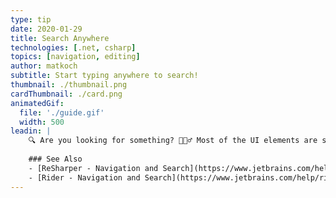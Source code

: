```yaml
---
type: tip
date: 2020-01-29
title: Search Anywhere
technologies: [.net, csharp]
topics: [navigation, editing]
author: matkoch
subtitle: Start typing anywhere to search!
thumbnail: ./thumbnail.png
cardThumbnail: ./card.png
animatedGif:
  file: './guide.gif'
  width: 500
leadin: |
    🔍 Are you looking for something? 🤷🏻‍♂️ Most of the UI elements are searchable by just starting to type the search term. This includes the solution explorer, recent files popup, find usages window and many more. Try it next time!️️️ 🕵🏻‍♀️
    
    ### See Also
    - [ReSharper - Navigation and Search](https://www.jetbrains.com/help/resharper/Navigation_and_Search__Index.html)
    - [Rider - Navigation and Search](https://www.jetbrains.com/help/rider/Navigation_and_Search__Index.html)
---
```

